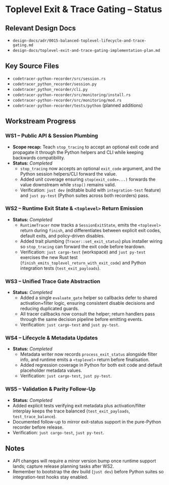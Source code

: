 # Toplevel Exit & Trace Gating – Status

## Relevant Design Docs
- `design-docs/adr/0015-balanced-toplevel-lifecycle-and-trace-gating.md`
- `design-docs/toplevel-exit-and-trace-gating-implementation-plan.md`

## Key Source Files
- `codetracer-python-recorder/src/session.rs`
- `codetracer_python_recorder/session.py`
- `codetracer_python_recorder/cli.py`
- `codetracer-python-recorder/src/monitoring/install.rs`
- `codetracer-python-recorder/src/monitoring/mod.rs`
- `codetracer-python-recorder/tests/python` (planned additions)

## Workstream Progress

### WS1 – Public API & Session Plumbing
- **Scope recap:** Teach `stop_tracing` to accept an optional exit code and propagate it through the Python helpers and CLI while keeping backwards compatibility.
- **Status:** _Completed_
  - `stop_tracing` now accepts an optional `exit_code` argument, and the Python session helpers/CLI forward the value.
  - Added unit coverage ensuring `stop(exit_code=...)` forwards the value downstream while `stop()` remains valid.
  - Verification: `just dev` (editable build with `integration-test` feature) and `just py-test` (Python suites across both recorders) pass.

### WS2 – Runtime Exit State & `<toplevel>` Return Emission
- **Status:** _Completed_
  - `RuntimeTracer` now tracks a `SessionExitState`, emits the `<toplevel>` return during `finish`, and differentiates between explicit exit codes, default exits, and policy-driven disables.
  - Added trait plumbing (`Tracer::set_exit_status`) plus installer wiring so `stop_tracing` can forward the exit code before teardown.
  - Verification: `just cargo-test` (workspace) and `just py-test` exercises the new Rust test (`finish_emits_toplevel_return_with_exit_code`) and Python integration tests (`test_exit_payloads`).

### WS3 – Unified Trace Gate Abstraction
- **Status:** _Completed_
  - Added a single `evaluate_gate` helper so callbacks defer to shared activation+filter logic, ensuring consistent disable decisions and reducing duplicated guards.
  - All tracer callbacks now consult the helper; return handlers pass through the same decision pipeline before emitting events.
  - Verification: `just cargo-test` and `just py-test`.

### WS4 – Lifecycle & Metadata Updates
- **Status:** _Completed_
  - Metadata writer now records `process_exit_status` alongside filter info, and runtime emits a `<toplevel>` return before finalisation.
  - Added regression coverage in Python for both exit code and default placeholder metadata values.
  - Verification: `just cargo-test`, `just py-test`.

### WS5 – Validation & Parity Follow-Up
- **Status:** _Completed_
- Added explicit tests verifying exit metadata plus activation/filter interplay keeps the trace balanced (`test_exit_payloads`, `test_trace_balance`).
- Documented follow-up to mirror exit-status support in the pure-Python recorder before release.
- Verification: `just cargo-test`, `just py-test`.

## Notes
- API changes will require a minor version bump once runtime support lands; capture release planning tasks after WS2.
- Remember to bootstrap the dev build (`just dev`) before Python suites so integration-test hooks stay enabled.

